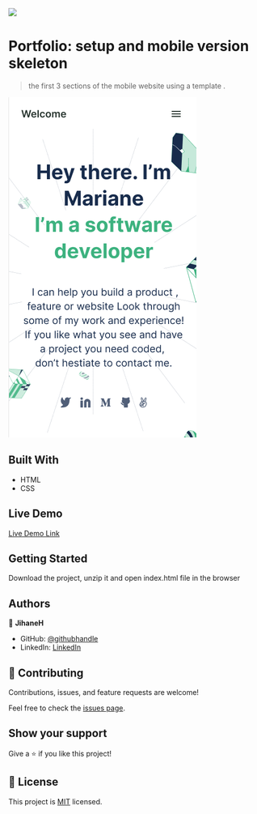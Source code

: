 ![](https://img.shields.io/badge/Microverse-blueviolet)

# Portfolio: setup and mobile version skeleton

> the first 3 sections of the mobile website using a template .

![screenshot](./app_screenshot.png)


## Built With

- HTML
- CSS

## Live Demo

[Live Demo Link](https://jaflih.github.io/Portfolio/)

## Getting Started

Download the project, unzip it and open index.html file in the browser


## Authors

👤 **JihaneH**

- GitHub: [@githubhandle](https://github.com/jaflih)
- LinkedIn: [LinkedIn](https://linkedin.com/in/jihanne/)

## 🤝 Contributing

Contributions, issues, and feature requests are welcome!

Feel free to check the [issues page](../../issues/).

## Show your support

Give a ⭐️ if you like this project!


## 📝 License

This project is [MIT](./MIT.md) licensed.
